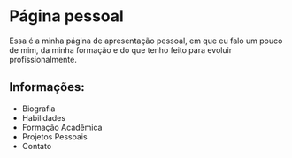 # Página pessoal

Essa é a minha página de apresentação pessoal, em que eu falo um pouco de mim, da minha formação e do que tenho feito para evoluir profissionalmente.

## Informações:

- Biografia
- Habilidades
- Formação Acadêmica
- Projetos Pessoais
- Contato
